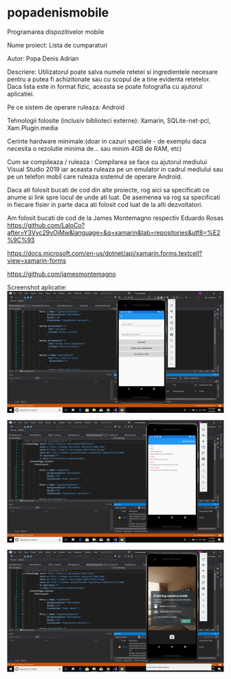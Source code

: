 # popadenismobile
Programarea dispozitivelor mobile

Nume proiect: Lista de cumparaturi  

Autor: Popa Denis Adrian

Descriere: Utilizatorul poate salva numele retetei si ingredientele necesare pentru a putea fi achizitonate sau cu scopul de a tine evidenta retetelor. Daca lista este in format fizic, aceasta se poate fotografia cu ajutorul aplicatiei.

Pe ce sistem de operare ruleaza: Android

Tehnologii folosite (inclusiv biblioteci externe): Xamarin, SQLite-net-pcl, Xam.Plugin.media

Cerinte hardware minimale:(doar in cazuri speciale - de exemplu daca necesita o rezolutie minima de... sau minim 4GB de RAM, etc)

Cum se compileaza / ruleaza : Compilarea se face cu ajutorul mediului Visual Studio 2019 iar aceasta ruleaza pe un emulator in cadrul mediului sau pe un telefon mobil care ruleaza sistemul de operare Android.

Daca ati folosit bucati de cod din alte proiecte, rog aici sa specificati ce anume si link spre locul de unde ati luat. De asemenea va rog sa specificati in fiecare fisier in parte daca ati folosit cod luat de la alti dezvoltatori.

Am folosit bucati de cod de la James Montemagno respectiv Eduardo Rosas
https://github.com/LaloCo?after=Y3Vyc29yOjMw&language=&q=xamarin&tab=repositories&utf8=%E2%9C%93

https://docs.microsoft.com/en-us/dotnet/api/xamarin.forms.textcell?view=xamarin-forms

https://github.com/jamesmontemagno


Screenshot aplicatie: 
![alt text](https://github.com/DenisP98/popadenismobile/blob/master/PrintProiect.png "Logo Title Text 1")

![alt text](https://github.com/DenisP98/popadenismobile/blob/master/PrintProiect2.png "Logo Title Text 2")

![alt text](https://github.com/DenisP98/popadenismobile/blob/master/PrintProiect3.png "Logo Title Text 3")
